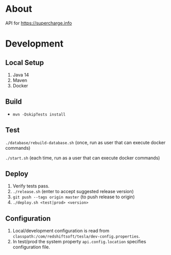 # About

API for https://supercharge.info

# Development

## Local Setup

1. Java 14
2. Maven
3. Docker

## Build

- `mvn -DskipTests install`

## Test

`./database/rebuild-database.sh` (once, run as user that can execute docker commands)

`./start.sh` (each time, run as a user that can execute docker commands)

## Deploy

1. Verify tests pass.
2. `./release.sh` (enter to accept suggested release version)
3. `git push --tags origin master` (to push release to origin)
4. `./deploy.sh <test|prod> <version>`

## Configuration

1. Local/development configuration is read from `classpath:/com/redshiftsoft/tesla/dev-config.properties`.
2. In test/prod the system property `api.config.location` specifies configuration file.
